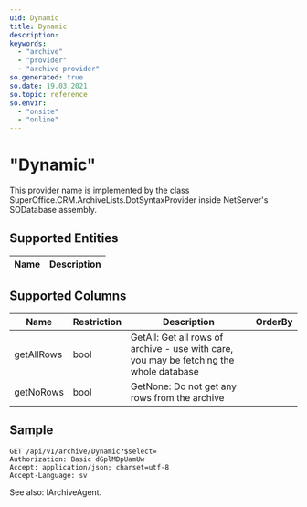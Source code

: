 ```yaml
---
uid: Dynamic
title: Dynamic
description: 
keywords:
  - "archive"
  - "provider"
  - "archive provider"
so.generated: true
so.date: 19.03.2021
so.topic: reference
so.envir:
  - "onsite"
  - "online"
---
```


# "Dynamic"

This provider name is implemented by the class <see cref="T:SuperOffice.CRM.ArchiveLists.DotSyntaxProvider">SuperOffice.CRM.ArchiveLists.DotSyntaxProvider</see> inside NetServer's SODatabase assembly.

## Supported Entities
| Name | Description |
| ---- | ----- |

## Supported Columns
| Name | Restriction | Description | OrderBy
| ---- | ----- | ------- | ------ |
|getAllRows|bool|GetAll: Get all rows of archive - use with care, you may be fetching the whole database|  |
|getNoRows|bool|GetNone: Do not get any rows from the archive|  |

## Sample

```http!
GET /api/v1/archive/Dynamic?$select=
Authorization: Basic dGplMDpUamUw
Accept: application/json; charset=utf-8
Accept-Language: sv

```



See also: <see cref="T:SuperOffice.CRM.Services.IArchiveAgent">IArchiveAgent</see>.</p>

